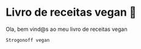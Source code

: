 # Livro de receitas vegan :mushroom:

Ola, bem vind@s ao meu livro de receitas vegan

    Strogonoff vegan
